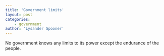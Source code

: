 ```yaml
---
title: 'Government limits'
layout: post
categories:
    - government
author: 'Lysander Spooner'
---
```


No government knows any limits to its power except the endurance of the people.